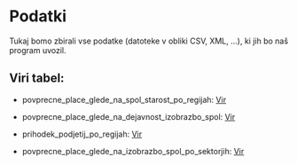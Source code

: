 # Podatki

Tukaj bomo zbirali vse podatke (datoteke v obliki CSV, XML, ...), ki jih bo naš
program uvozil.

## Viri tabel:

* povprecne_place_glede_na_spol_starost_po_regijah: [Vir](https://pxweb.stat.si/SiStatData/pxweb/sl/Data/-/0711321S.px)

* povprecne_place_glede_na_dejavnost_izobrazbo_spol: [Vir](https://pxweb.stat.si/SiStatData/pxweb/sl/Data/-/0711310S.px)

* prihodek_podjetij_po_regijah: [Vir](https://pxweb.stat.si/SiStatData/pxweb/sl/Data/-/1418806S.px)

* povprecne_place_glede_na_izobrazbo_spol_po_sektorjih: [Vir](https://pxweb.stat.si/SiStatData/pxweb/sl/Data/-/0711340S.px)